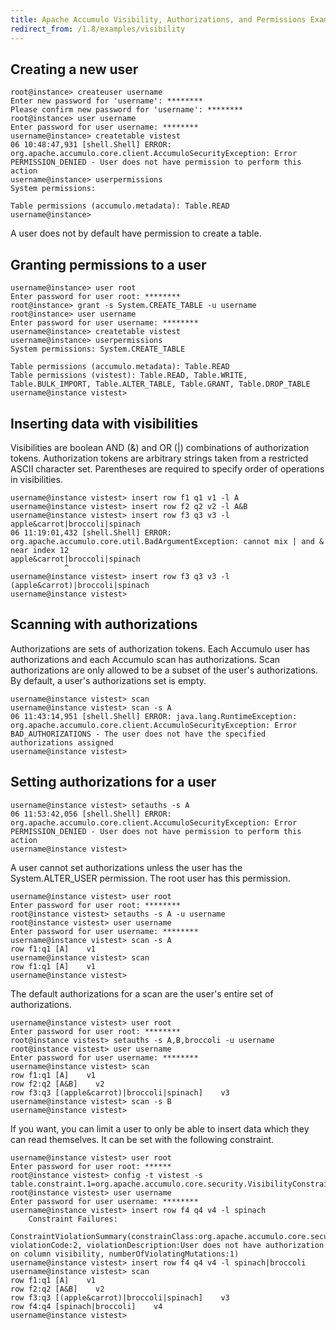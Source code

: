 ```yaml
---
title: Apache Accumulo Visibility, Authorizations, and Permissions Example
redirect_from: /1.8/examples/visibility
---
```


## Creating a new user

    root@instance> createuser username
    Enter new password for 'username': ********
    Please confirm new password for 'username': ********
    root@instance> user username
    Enter password for user username: ********
    username@instance> createtable vistest
    06 10:48:47,931 [shell.Shell] ERROR: org.apache.accumulo.core.client.AccumuloSecurityException: Error PERMISSION_DENIED - User does not have permission to perform this action
    username@instance> userpermissions
    System permissions:

    Table permissions (accumulo.metadata): Table.READ
    username@instance>

A user does not by default have permission to create a table.

## Granting permissions to a user

    username@instance> user root
    Enter password for user root: ********
    root@instance> grant -s System.CREATE_TABLE -u username
    root@instance> user username
    Enter password for user username: ********
    username@instance> createtable vistest
    username@instance> userpermissions
    System permissions: System.CREATE_TABLE

    Table permissions (accumulo.metadata): Table.READ
    Table permissions (vistest): Table.READ, Table.WRITE, Table.BULK_IMPORT, Table.ALTER_TABLE, Table.GRANT, Table.DROP_TABLE
    username@instance vistest>

## Inserting data with visibilities

Visibilities are boolean AND (&) and OR (|) combinations of authorization
tokens. Authorization tokens are arbitrary strings taken from a restricted
ASCII character set. Parentheses are required to specify order of operations
in visibilities.

    username@instance vistest> insert row f1 q1 v1 -l A
    username@instance vistest> insert row f2 q2 v2 -l A&B
    username@instance vistest> insert row f3 q3 v3 -l apple&carrot|broccoli|spinach
    06 11:19:01,432 [shell.Shell] ERROR: org.apache.accumulo.core.util.BadArgumentException: cannot mix | and & near index 12
    apple&carrot|broccoli|spinach
                ^
    username@instance vistest> insert row f3 q3 v3 -l (apple&carrot)|broccoli|spinach
    username@instance vistest>

## Scanning with authorizations

Authorizations are sets of authorization tokens. Each Accumulo user has
authorizations and each Accumulo scan has authorizations. Scan authorizations
are only allowed to be a subset of the user's authorizations. By default, a
user's authorizations set is empty.

    username@instance vistest> scan
    username@instance vistest> scan -s A
    06 11:43:14,951 [shell.Shell] ERROR: java.lang.RuntimeException: org.apache.accumulo.core.client.AccumuloSecurityException: Error BAD_AUTHORIZATIONS - The user does not have the specified authorizations assigned
    username@instance vistest>

## Setting authorizations for a user

    username@instance vistest> setauths -s A
    06 11:53:42,056 [shell.Shell] ERROR: org.apache.accumulo.core.client.AccumuloSecurityException: Error PERMISSION_DENIED - User does not have permission to perform this action
    username@instance vistest>

A user cannot set authorizations unless the user has the System.ALTER_USER permission.
The root user has this permission.

    username@instance vistest> user root
    Enter password for user root: ********
    root@instance vistest> setauths -s A -u username
    root@instance vistest> user username
    Enter password for user username: ********
    username@instance vistest> scan -s A
    row f1:q1 [A]    v1
    username@instance vistest> scan
    row f1:q1 [A]    v1
    username@instance vistest>

The default authorizations for a scan are the user's entire set of authorizations.

    username@instance vistest> user root
    Enter password for user root: ********
    root@instance vistest> setauths -s A,B,broccoli -u username
    root@instance vistest> user username
    Enter password for user username: ********
    username@instance vistest> scan
    row f1:q1 [A]    v1
    row f2:q2 [A&B]    v2
    row f3:q3 [(apple&carrot)|broccoli|spinach]    v3
    username@instance vistest> scan -s B
    username@instance vistest>

If you want, you can limit a user to only be able to insert data which they can read themselves.
It can be set with the following constraint.

    username@instance vistest> user root
    Enter password for user root: ******
    root@instance vistest> config -t vistest -s table.constraint.1=org.apache.accumulo.core.security.VisibilityConstraint
    root@instance vistest> user username
    Enter password for user username: ********
    username@instance vistest> insert row f4 q4 v4 -l spinach
        Constraint Failures:
            ConstraintViolationSummary(constrainClass:org.apache.accumulo.core.security.VisibilityConstraint, violationCode:2, violationDescription:User does not have authorization on column visibility, numberOfViolatingMutations:1)
    username@instance vistest> insert row f4 q4 v4 -l spinach|broccoli
    username@instance vistest> scan
    row f1:q1 [A]    v1
    row f2:q2 [A&B]    v2
    row f3:q3 [(apple&carrot)|broccoli|spinach]    v3
    row f4:q4 [spinach|broccoli]    v4
    username@instance vistest>

